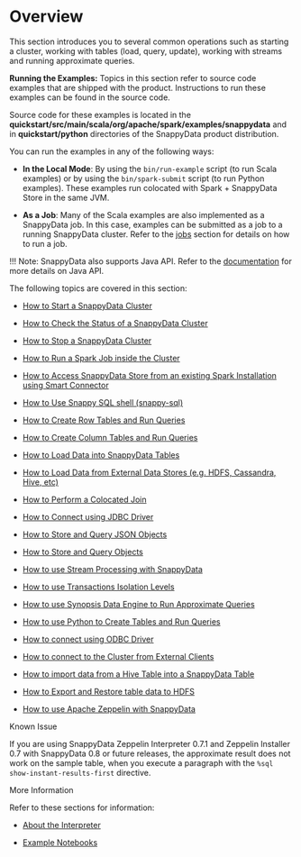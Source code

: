# Overview
This section introduces you to several common operations such as starting a cluster, working with tables (load, query, update), working with streams and running approximate queries.

**Running the Examples:**
Topics in this section refer to source code examples that are shipped with the product. Instructions to run these examples can be found in the source code.

Source code for these examples is located in the **quickstart/src/main/scala/org/apache/spark/examples/snappydata** and in **quickstart/python** directories of the SnappyData product distribution. 

You can run the examples in any of the following ways:

* **In the Local Mode**: By using the `bin/run-example` script (to run Scala examples) or by using the `bin/spark-submit` script (to run Python examples). These examples run colocated with Spark + SnappyData Store in the same JVM. 

* **As a Job**:	Many of the Scala examples are also implemented as a SnappyData job. In this case, examples can be submitted as a job to a running SnappyData cluster. Refer to the [jobs](howto/run_spark_job_inside_cluster.md) section for details on how to run a job.

!!! Note: 
	SnappyData also supports Java API. Refer to the [documentation](./programming_guide/building_snappydata_applications_using_spark_api.md) for more details on Java API.

The following topics are covered in this section:

* [How to Start a SnappyData Cluster](howto/start_snappy_cluster.md)<a id="howto-startcluster"></a>

* [How to Check the Status of a SnappyData Cluster](howto/check_status_cluster.md)<a id="howto-statuscluster"></a>

* [How to Stop a SnappyData Cluster](howto/stop_snappy_cluster.md)<a id="howto-stopcluster"></a>

* [How to Run a Spark Job inside the Cluster](howto/run_spark_job_inside_cluster.md)<a id="howto-job"></a>

* [How to Access SnappyData Store from an existing Spark Installation using Smart Connector](howto/spark_installation_using_smart_connector.md)<a id="howto-splitmode"></a>

* [How to Use Snappy SQL shell (snappy-sql)](howto/use_snappy_shell.md)

* [How to Create Row Tables and Run Queries](howto/create_row_tables_and_run_queries.md)<a id="howto-row"></a>

* [How to Create Column Tables and Run Queries](howto/create_column_tables_and_run_queries.md)<a id="howto-column"></a>

* [How to Load Data into SnappyData Tables](howto/load_data_into_snappydata_tables.md)<a id="howto-load"></a>

* [How to Load Data from External Data Stores (e.g. HDFS, Cassandra, Hive, etc)](howto/load_data_from_external_data_stores.md)<a id="howto-external-source"></a>

* [How to Perform a Colocated Join](howto/perform_a_colocated_join.md)<a id="howto-colacatedJoin"></a>

* [How to Connect using JDBC Driver](howto/connect_using_jdbc_driver.md)<a id="howto-jdbc"></a>

* [How to Store and Query JSON Objects](howto/store_and_query_json_objects.md)<a id="howto-JSON"></a>

* [How to Store and Query Objects](howto/store_and_query_objects.md)<a id="howto-objects"></a>

* [How to use Stream Processing with SnappyData](howto/use_stream_processing_with_snappydata.md)<a id="howto-streams"></a>

* [How to use Transactions Isolation Levels](howto/use_transactions_isolation_levels.md)<a id="howto-transactions"></a>

* [How to use Synopsis Data Engine to Run Approximate Queries](howto/use_synopsis_data_engine_to_run_approximate_queries.md)<a id="howto-sde"></a>

* [How to use Python to Create Tables and Run Queries](howto/use_python_to_create_tables_and_run_queries.md)<a id="howto-python"></a>

* [How to connect using ODBC Driver](howto/connect_using_odbc_driver.md)<a id="howto-odbc"></a>

* [How to connect to the Cluster from External Clients](howto/connect_to_the_cluster_from_external_clients.md)<a id="howto-external-client"></a><a id="howto-connect-externalclients"></a>

* [How to import data from a Hive Table into a SnappyData Table](howto/import_from_hive_table.md)<a id="howto-import-hive"></a>

* [How to Export and Restore table data to HDFS](howto/export_hdfs.md)<a id="howto-export-hdfs"></a>

* [How to use Apache Zeppelin with SnappyData](howto/use_apache_zeppelin_with_snappydata.md)<a id="howto-zeppelin"></a>


<heading2> Known Issue</heading2>

If you are using SnappyData Zeppelin Interpreter 0.7.1 and Zeppelin Installer 0.7 with SnappyData 0.8 or future releases, the approximate result does not work on the sample table, when you execute a paragraph with the `%sql show-instant-results-first` directive.

<heading2> More Information</heading2>

Refer to these sections for information:

* [About the Interpreter](aqp_aws.md#using-the-interpreter) 

* [Example Notebooks](aqp_aws.md#creating-notebooks-try-it-yourself)

